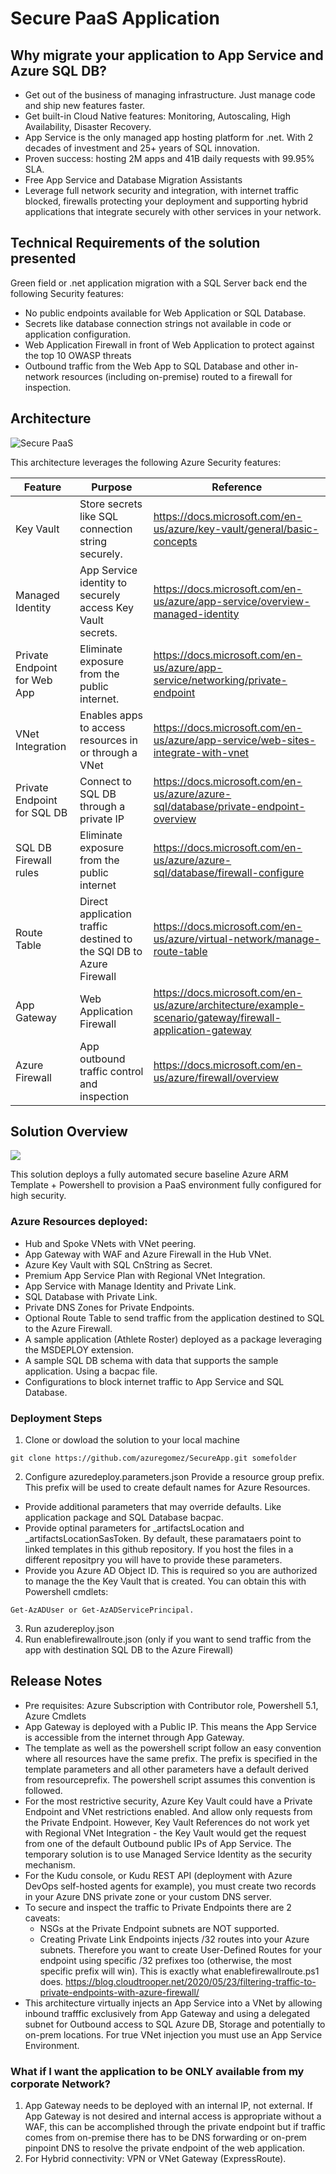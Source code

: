 # Secure PaaS Application
## Why migrate your application to App Service and Azure SQL DB?
* Get out of the business of managing infrastructure. Just manage code and ship new features faster.
* Get built-in Cloud Native features: Monitoring, Autoscaling, High Availability, Disaster Recovery.
* App Service is the only managed app hosting platform for .net. With 2 decades of investment and 25+ years of SQL innovation.
* Proven success: hosting 2M apps and 41B daily requests with 99.95% SLA.
* Free App Service and Database Migration Assistants
* Leverage full network security and integration, with internet traffic blocked, firewalls protecting your deployment and supporting hybrid applications that integrate securely with other services in your network.
## Technical Requirements of the solution presented
Green field or .net application migration with a SQL Server back end the following Security features:
* No public endpoints available for Web Application or SQL Database.
* Secrets like database connection strings not available in code or application configuration.
* Web Application Firewall in front of Web Application to protect against the top 10 OWASP threats
* Outbound traffic from the Web App to SQL Database and other in-network resources (including on-premise) routed to a firewall for inspection.
## Architecture
![Secure PaaS](https://github.com/azuregomez/secureapp/blob/main/secureapp.png)

This architecture leverages the following Azure Security features:

Feature | Purpose | Reference
------- | ------- | -----
Key Vault | Store secrets like SQL connection string securely. | https://docs.microsoft.com/en-us/azure/key-vault/general/basic-concepts
Managed Identity |  App Service identity to securely access Key Vault secrets. | https://docs.microsoft.com/en-us/azure/app-service/overview-managed-identity
Private Endpoint for Web App | Eliminate exposure from the public internet. | https://docs.microsoft.com/en-us/azure/app-service/networking/private-endpoint
VNet Integration |  Enables apps to access resources in or through a VNet |  https://docs.microsoft.com/en-us/azure/app-service/web-sites-integrate-with-vnet
Private Endpoint for SQL DB |  Connect to SQL DB through a private IP | https://docs.microsoft.com/en-us/azure/azure-sql/database/private-endpoint-overview
SQL DB Firewall rules | Eliminate exposure from the public internet | https://docs.microsoft.com/en-us/azure/azure-sql/database/firewall-configure
Route Table | Direct application traffic destined to the SQl DB to Azure Firewall | https://docs.microsoft.com/en-us/azure/virtual-network/manage-route-table
App Gateway | Web Application Firewall  |   https://docs.microsoft.com/en-us/azure/architecture/example-scenario/gateway/firewall-application-gateway
Azure Firewall | App outbound traffic control and inspection | https://docs.microsoft.com/en-us/azure/firewall/overview

## Solution Overview
<img src="https://storagegomez.blob.core.windows.net/public/images/SecureAppSteps2.png"/>

This solution deploys a fully automated secure baseline Azure ARM Template + Powershell to provision a PaaS environment fully configured for high security.  
### Azure Resources deployed:
* Hub and Spoke VNets with VNet peering.
* App Gateway with WAF and Azure Firewall in the Hub VNet.
* Azure Key Vault with SQL CnString as Secret.
* Premium App Service Plan with Regional VNet Integration.
* App Service with Manage Identity and Private Link.
* SQL Database with Private Link.
* Private DNS Zones for Private Endpoints.
* Optional Route Table to send traffic from the application destined to SQL to the Azure Firewall.
* A sample application (Athlete Roster) deployed as a package leveraging the MSDEPLOY extension.
* A sample SQL DB schema with data that supports the sample application. Using a bacpac file.
* Configurations to block internet traffic to App Service and SQL Database.
### Deployment Steps
1. Clone or dowload the solution to your local machine
```
git clone https://github.com/azuregomez/SecureApp.git somefolder
```
2. Configure azuredeploy.parameters.json
Provide a resource group prefix.  This prefix will be used to create default names for Azure Resources.
* Provide additional parameters that may override defaults. Like application package and SQL Database bacpac.
* Provide optinal parameters for _artifactsLocation and _artifactsLocationSasToken.  By default, these paramataers point to linked templates in this github repository.  If you host the files in a different repositpry you will have to provide these parameters.
* Provide you Azure AD Object ID.  This is required so you are authorized to manage the the Key Vault that is created.
You can obtain this with Powershell cmdlets: 
```
Get-AzADUser or Get-AzADServicePrincipal.
```
3. Run azudereploy.json
4. Run enablefirewallroute.json (only if you want to send traffic from the app with destination SQL DB to the Azure Firewall)
## Release Notes
* Pre requisites: Azure Subscription with Contributor role, Powershell 5.1, Azure Cmdlets
* App Gateway is deployed with a Public IP. This means the App Service is accessible from the internet through App Gateway.
* The template as well as the powershell script follow an easy convention where all resources have the same prefix. The prefix is specified in the template parameters and all other parameters have a default derived from resourceprefix. The powershell script assumes this convention is followed.
* For the most restrictive security, Azure Key Vault could have a Private Endpoint and VNet restrictions enabled. And allow only requests from the Private Endpoint. However, Key Vault References do not work yet with Regional VNet Integration - the Key Vault would get the request from one of the default Outbound public IPs of App Service. The temporary solution is to use Managed Service Identity as the security mechanism.
* For the Kudu console, or Kudu REST API (deployment with Azure DevOps self-hosted agents for example), you must create two records in your Azure DNS private zone or your custom DNS server. 
* To secure and inspect the traffic to Private Endpoints there are 2 caveats:
     * NSGs at the Private Endpoint subnets are NOT supported.
     * Creating Private Link Endpoints injects /32 routes into your Azure subnets. Therefore you want to create User-Defined Routes for your endpoint using specific /32 prefixes too (otherwise, the most specific prefix will win).  This is exactly what enablefirewallroute.ps1 does.
https://blog.cloudtrooper.net/2020/05/23/filtering-traffic-to-private-endpoints-with-azure-firewall/
* This architecture virtually injects an App Service into a VNet by allowing inbound trafffic exclusively from App Gateway and using a delegated subnet for Outbound access to SQL Azure DB, Storage and potentially to on-prem locations. For true VNet injection you must use an App Service Environment.
### What if I want the application to be ONLY available from my corporate Network?
1. App Gateway needs to be deployed with an internal IP, not external.  If App Gateway is not desired and internal access is appropriate without a WAF, this can be accomplished through the private endpoint but if traffic comes from on-premise there has to be DNS forwarding or on-prem pinpoint DNS to resolve the private endpoint of the web application.
2. For Hybrid connectivity: VPN or VNet Gateway (ExpressRoute).